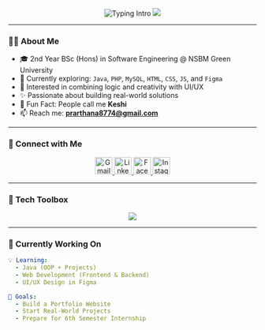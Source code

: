 <!-- README.md for Prarthana Karunasena -->

<!-- 🌸 Professional + Creative Header -->
<div align="center">
  
  <img src="https://readme-typing-svg.herokuapp.com?font=Fira+Code&weight=600&size=25&pause=1000&color=A93DCB&center=true&vCenter=true&width=1000&lines=Hi+I'm+Prarthana+Karunasena!+👋;Also+known+as+Keshi+🦄;Aspiring+Software+Engineer+%7C+Web+Dev+%7C+UI%2FUX+Explorer;Turning+Ideas+into+Code+%F0%9F%92%A1" alt="Typing Intro" />

  <img src="https://capsule-render.vercel.app/api?type=waving&color=gradient&text=Welcome%20to%20My%20World%20of%20Code%20💻&height=120&fontColor=ffffff&fontAlign=50&fontSize=25&descAlign=50&animation=twinkling&desc=&customColorList=10,7,13,17" />

</div>

---

### 👩‍💻 About Me

- 🎓 2nd Year BSc (Hons) in Software Engineering @ NSBM Green University  
- 🌱 Currently exploring: `Java`, `PHP`, `MySQL`, `HTML`, `CSS`, `JS`, and `Figma`  
- 🎨 Interested in combining logic and creativity with UI/UX  
- ✨ Passionate about building real-world solutions  
- 🦄 Fun Fact: People call me **Keshi**  
- 📫 Reach me: **prarthana8774@gmail.com**

---

### 💼 Connect with Me

<p align="center">
  <a href="mailto:prarthana8774@gmail.com" target="_blank">
    <img src="https://cdn.jsdelivr.net/gh/devicons/devicon/icons/google/google-original.svg" width="35" height="35" alt="Gmail" />
  </a>
  <a href="https://www.linkedin.com/in/prarthana-karunasena/" target="_blank">
    <img src="https://cdn.jsdelivr.net/gh/devicons/devicon/icons/linkedin/linkedin-original.svg" width="35" height="35" alt="LinkedIn" />
  </a>
  <a href="https://www.facebook.com/yourusername" target="_blank">
    <img src="https://cdn.jsdelivr.net/gh/devicons/devicon/icons/facebook/facebook-original.svg" width="35" height="35" alt="Facebook" />
  </a>
  <a href="https://www.instagram.com/yourusername" target="_blank">
    <img src="https://upload.wikimedia.org/wikipedia/commons/a/a5/Instagram_icon.png" width="35" height="35" alt="Instagram" />
  </a>
</p>

---

### 🧰 Tech Toolbox

<p align="center">
  <img src="https://skillicons.dev/icons?i=html,css,js,php,mysql,java,figma,vscode,github,netbeans" />
</p>

---

### 🔭 Currently Working On

```yaml
💡 Learning:
  - Java (OOP + Projects)
  - Web Development (Frontend & Backend)
  - UI/UX Design in Figma

🎯 Goals:
  - Build a Portfolio Website
  - Start Real-World Projects
  - Prepare for 6th Semester Internship

 
